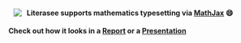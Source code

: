 <a href="https://literasee.github.io"><img src="https://literasee.github.io/public/Literasee_symbol_right_trimmed.svg" align="left" hspace="10" vspace="6"></a>

#### Literasee supports mathematics typesetting via [MathJax](https://www.mathjax.org/) :smile:

#### Check out how it looks in a [Report](https://view.literasee.io/literasee/basic_mathematics/) or a [Presentation](https://view.literasee.io/literasee/basic_mathematics/presentation/#/)

